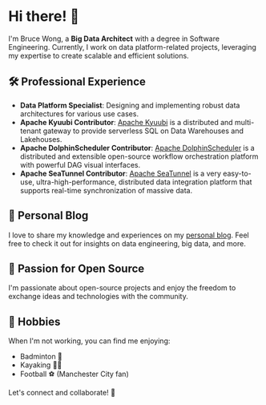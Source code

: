 # Hi there! 👋

I'm Bruce Wong, a **Big Data Architect** with a degree in Software Engineering. Currently, I work on data platform-related projects, leveraging my expertise to create scalable and efficient solutions.

## 🛠️ Professional Experience
- **Data Platform Specialist**: Designing and implementing robust data architectures for various use cases.
- **Apache Kyuubi Contributor**: [Apache Kyuubi](https://kyuubi.readthedocs.io/en/master/index.html) is a distributed and multi-tenant gateway to provide serverless SQL on Data Warehouses and Lakehouses.
- **Apache DolphinScheduler Contributor**: [Apache DolphinScheduler](https://dolphinscheduler.apache.org/) is a distributed and extensible open-source workflow orchestration platform with powerful DAG visual interfaces.
- **Apache SeaTunnel Contributor**: [Apache SeaTunnel](https://seatunnel.apache.org/) is a very easy-to-use, ultra-high-performance, distributed data integration platform that supports real-time synchronization of massive data.

## 📘 Personal Blog
I love to share my knowledge and experiences on my [personal blog](https://blog.wumalife.com/). Feel free to check it out for insights on data engineering, big data, and more.

## 🌟 Passion for Open Source
I'm passionate about open-source projects and enjoy the freedom to exchange ideas and technologies with the community.

## 🎾 Hobbies
When I'm not working, you can find me enjoying:
- Badminton 🏸
- Kayaking 🚣‍♂️
- Football ⚽ (Manchester City fan)

Let's connect and collaborate! 💬
